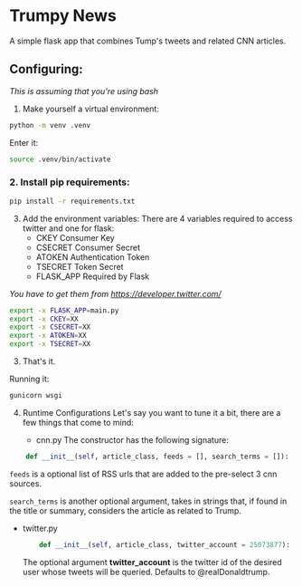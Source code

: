 # Trumpy News
A simple flask app that combines Tump's tweets and related CNN articles.

## Configuring:
_This is assuming that you're using bash_

1. Make yourself a virtual environment:
```sh
python -m venv .venv
```
Enter it:
```sh
source .venv/bin/activate
```

### 2. Install pip requirements:
```sh
pip install -r requirements.txt
```

3. Add the environment variables:
There are 4 variables required to access twitter and one for flask:
    - CKEY
        Consumer Key
    - CSECRET
        Consumer Secret
    - ATOKEN
        Authentication Token
    - TSECRET
        Token Secret
    - FLASK\_APP
        Required by Flask
        
_You have to get them from https://developer.twitter.com/_
    
```sh
export -x FLASK_APP=main.py
export -x CKEY=XX
export -x CSECRET=XX
export -x ATOKEN=XX
export -x TSECRET=XX
```





3. That's it.


Running it:


```sh
gunicorn wsgi
```

4. Runtime Configurations
Let's say you want to tune it a bit, there are a few things that come to mind:

    - cnn.py
  The constructor has the following signature:
  ```python
      def __init__(self, article_class, feeds = [], search_terms = []):
  ```
  `feeds` is a optional list of RSS urls that are added to the pre-select 3 cnn sources.
  
  `search_terms` is another optional argument, takes in strings that, if found in the title or summary, considers the article as related to Trump.
  
  - twitter.py

    ```python
        def __init__(self, article_class, twitter_account = 25073877):
    ```
    
    The optional argument **twitter_account** is the twitter id of the desired user whose tweets will be queried. Defaults to @realDonaldtrump.
